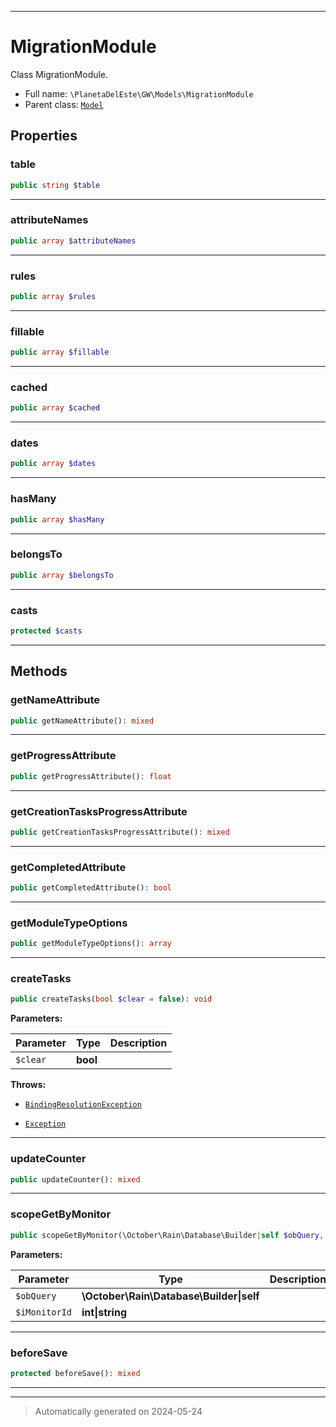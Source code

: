 ***

# MigrationModule

Class MigrationModule.



* Full name: `\PlanetaDelEste\GW\Models\MigrationModule`
* Parent class: [`Model`](../../../Model.md)



## Properties


### table



```php
public string $table
```






***

### attributeNames



```php
public array $attributeNames
```






***

### rules



```php
public array $rules
```






***

### fillable



```php
public array $fillable
```






***

### cached



```php
public array $cached
```






***

### dates



```php
public array $dates
```






***

### hasMany



```php
public array $hasMany
```






***

### belongsTo



```php
public array $belongsTo
```






***

### casts



```php
protected $casts
```






***

## Methods


### getNameAttribute



```php
public getNameAttribute(): mixed
```












***

### getProgressAttribute



```php
public getProgressAttribute(): float
```












***

### getCreationTasksProgressAttribute



```php
public getCreationTasksProgressAttribute(): mixed
```












***

### getCompletedAttribute



```php
public getCompletedAttribute(): bool
```












***

### getModuleTypeOptions



```php
public getModuleTypeOptions(): array
```












***

### createTasks



```php
public createTasks(bool $clear = false): void
```








**Parameters:**

| Parameter | Type | Description |
|-----------|------|-------------|
| `$clear` | **bool** |  |




**Throws:**

- [`BindingResolutionException`](../../../Illuminate/Contracts/Container/BindingResolutionException.md)

- [`Exception`](../../../Exception.md)



***

### updateCounter



```php
public updateCounter(): mixed
```












***

### scopeGetByMonitor



```php
public scopeGetByMonitor(\October\Rain\Database\Builder|self $obQuery, int|string $iMonitorId): \October\Rain\Database\Builder|self
```








**Parameters:**

| Parameter | Type | Description |
|-----------|------|-------------|
| `$obQuery` | **\October\Rain\Database\Builder&#124;self** |  |
| `$iMonitorId` | **int&#124;string** |  |





***

### beforeSave



```php
protected beforeSave(): mixed
```












***


***
> Automatically generated on 2024-05-24
